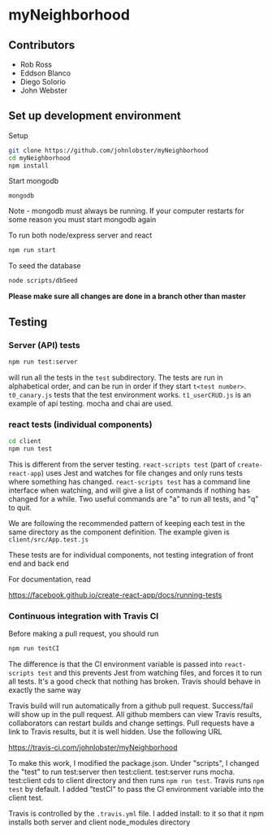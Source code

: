 # myNeighborhood

## Contributors

* Rob Ross
* Eddson Blanco
* Diego Solorio
* John Webster

## Set up development environment

Setup
```bash
git clone https://github.com/johnlobster/myNeighborhood
cd myNeighborhood
npm install
```
Start mongodb
```
mongodb
```
Note - mongodb must always be running. If your computer restarts for some reason you must start mongodb again

To run both node/express server and react
```bash
npm run start
```
To seed the database
```bash
node scripts/dbSeed
```

**Please make sure all changes are done in a branch other than master**

## Testing

### Server (API) tests

```bash
npm run test:server
```
will run all the tests in the `test` subdirectory. The tests are run in alphabetical order, and can be run in order if they start `t<test number>`. `t0_canary.js` tests that the test environment works. `t1_userCRUD.js` is an example of api testing. mocha and chai are used.

### react tests (individual components)

```bash
cd client
npm run test
```

This is different from the server testing. `react-scripts test` (part of `create-react-app`) uses Jest and watches for file changes and only runs tests where something has changed. 
`react-scripts test` has a command line interface when watching, and will give a list of commands if nothing has 
changed for a while. Two useful commands are "a" to run all tests, and "q" to quit.

We are following the recommended pattern of keeping each test in the same directory as the component definition. The example given is `client/src/App.test.js`

These tests are for individual components,
not testing integration of front end and back end

For documentation, read 

<https://facebook.github.io/create-react-app/docs/running-tests>

### Continuous integration with Travis CI

Before making a pull request, you should run
```bash
npm run testCI
```
The difference is that the CI environment variable is passed into `react-scripts test` and this prevents Jest from watching files, and forces it to run all tests. It's a good check that nothing has broken. Travis should behave in exactly the same way

Travis build will run automatically from a github pull request. Success/fail will show up in the pull request. All github members can view Travis results, collaborators can restart builds and change settings. Pull requests have a link to Travis results, but it is well hidden. Use the following URL

<https://travis-ci.com/johnlobster/myNeighborhood>

To make this work, I modified the package.json. Under "scripts", I changed the "test" to run test:server then test:client. test:server runs mocha. test:client cds to client directory and then runs `npm run test`. Travis runs `npm test` by default. I added "testCI" to pass the CI environment variable into the client test.

Travis is controlled by the `.travis.yml` file. I added install: to it so that it npm installs both server and client node_modules directory



